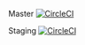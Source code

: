 Master
[![CircleCI](https://circleci.com/gh/ahharvey/I-Fish/tree/master.svg?style=svg)](https://circleci.com/gh/ahharvey/I-Fish/tree/master)


Staging
[![CircleCI](https://circleci.com/gh/ahharvey/I-Fish/tree/staging.svg?style=svg)](https://circleci.com/gh/ahharvey/I-Fish/tree/staging)
